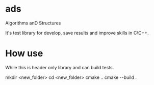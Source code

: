 # ads

Algorithms anD Structures

It's test library for develop, save results and improve skills in C\C++.

# How use

While this is header only library and can build tests. 

mkdir <new_folder>
cd <new_folder>
cmake .. <needing options>
cmake --build .